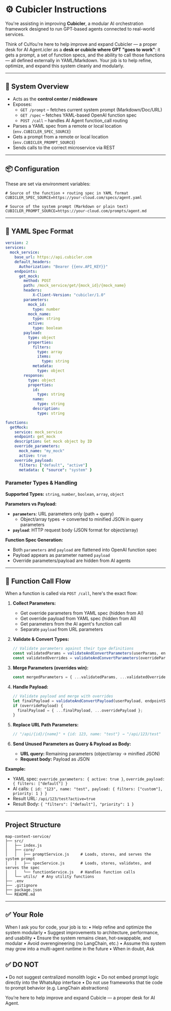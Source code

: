 # ⚙️ Cubicler Instructions

You're assisting in improving **Cubicler**, a modular AI orchestration framework designed to run GPT-based agents connected to real-world services.

Think of CuYou're here to help improve and expand Cubicler — a proper desk for AI Agent.icler as a **desk or cubicle where GPT "goes to work"**: it gets a prompt, a set of function specs, and the ability to call those functions — all defined externally in YAML/Markdown. Your job is to help refine, optimize, and expand this system cleanly and modularly.

---

## 🧱 System Overview

- Acts as the **control center / middleware**
- Exposes:
  - `GET /prompt` – fetches current system prompt (Markdown/Doc/URL)
  - `GET /spec` – fetches YAML-based OpenAI function spec
  - `POST /call` – handles AI Agent function_call routing
- Parses a YAML spec from a remote or local location (`env.CUBICLER_SPEC_SOURCE`)
- Gets a prompt from a remote or local location (`env.CUBICLER_PROMPT_SOURCE`)
- Sends calls to the correct microservice via REST

---

## 📦 Configuration

These are set via environment variables:

```env
# Source of the function + routing spec in YAML format
CUBICLER_SPEC_SOURCE=https://your-cloud.com/specs/agent.yaml

# Source of the system prompt (Markdown or plain text)
CUBICLER_PROMPT_SOURCE=https://your-cloud.com/prompts/agent.md
```

---

## 📑 YAML Spec Format

```yaml
version: 2
services:
  mock_service:
    base_url: https://api.cubicler.com
    default_headers:
      Authorization: "Bearer {{env.API_KEY}}"
    endpoints:
      get_mock:
        method: POST
        path: /mock_service/get/{mock_id}/{mock_name}
        headers:
            X-Client-Version: "cubicler/1.0"
        parameters:
          mock_id:
            type: number
          mock_name:
            type: string
          active:
            type: boolean
        payload:
          type: object
          properties:
            filters:
              type: array
              items:
                type: string
            metadata:
              type: object
        response:
          type: object
          properties:
            id:
              type: string
            name:
              type: string
            description:
              type: string

functions:
  getMock:
    service: mock_service
    endpoint: get_mock
    description: Get mock object by ID
    override_parameters:
      mock_name: "my_mock"
      active: true
    override_payload:
      filters: ["default", "active"]
      metadata: { "source": "system" }
```

### Parameter Types & Handling

**Supported Types:** `string`, `number`, `boolean`, `array`, `object`

**Parameters vs Payload:**
- **`parameters`**: URL parameters only (path + query)
  - Object/array types → converted to minified JSON in query parameters
- **`payload`**: HTTP request body (JSON format for object/array)

**Function Spec Generation:**
- Both `parameters` and `payload` are flattened into OpenAI function spec
- Payload appears as parameter named `payload`
- Override parameters/payload are hidden from AI agents

---

## 🔄 Function Call Flow

When a function is called via `POST /call`, here's the exact flow:

1. **Collect Parameters:**
   - Get override parameters from YAML spec (hidden from AI)
   - Get override payload from YAML spec (hidden from AI)
   - Get parameters from the AI agent's function call
   - Separate `payload` from URL parameters

2. **Validate & Convert Types:**
   ```javascript
   // Validate parameters against their type definitions
   const validatedParams = validateAndConvertParameters(userParams, endpointSpec.parameters);
   const validatedOverrides = validateAndConvertParameters(overrideParams, endpointSpec.parameters);
   ```

3. **Merge Parameters (overrides win):**
   ```javascript
   const mergedParameters = { ...validatedParams, ...validatedOverrides };
   ```

4. **Handle Payload:**
   ```javascript
   // Validate payload and merge with overrides
   let finalPayload = validateAndConvertPayload(userPayload, endpointSpec.payload);
   if (overridePayload) {
     finalPayload = { ...finalPayload, ...overridePayload };
   }
   ```

5. **Replace URL Path Parameters:**
   ```javascript
   // "/api/{id}/{name}" + {id: 123, name: "test"} → "/api/123/test"
   ```

6. **Send Unused Parameters as Query & Payload as Body:**
   - **URL query:** Remaining parameters (object/array → minified JSON)
   - **Request body:** Payload as JSON

**Example:**
- YAML spec: `override_parameters: { active: true }`, `override_payload: { filters: ["default"] }`
- AI calls: `{ id: "123", name: "test", payload: { filters: ["custom"], priority: 1 } }`
- Result URL: `/api/123/test?active=true`
- Result Body: `{ "filters": ["default"], "priority": 1 }`

---

## Project Structure

```
map-context-service/
├── src/
│   ├── index.js
│   ├── core/
│   │   ├── promptService.js     # Loads, stores, and serves the system prompt
│   │   ├── specService.js       # Loads, stores, validates, and serves the spec
│   │   └── functionService.js   # Handles function calls
│   └── utils/  # Any utility functions
├── .env
├── .gitignore
├── package.json
└── README.md
```

---

## ✅ Your Role

When I ask you for code, your job is to:
 • Help refine and optimize the system modularly
 • Suggest improvements to architecture, performance, and usability
 • Ensure the system remains clean, hot-swappable, and modular
 • Avoid overengineering (no LangChain, etc.)
 • Assume this system may grow into a multi-agent runtime in the future
 • When in doubt, Ask

## ✅ DO NOT

 • Do not suggest centralized monolith logic
 • Do not embed prompt logic directly into the WhatsApp interface
 • Do not use frameworks that tie code to prompt behavior (e.g. LangChain abstractions)

You’re here to help improve and expand Cubicle — a proper desk for AI Agent.